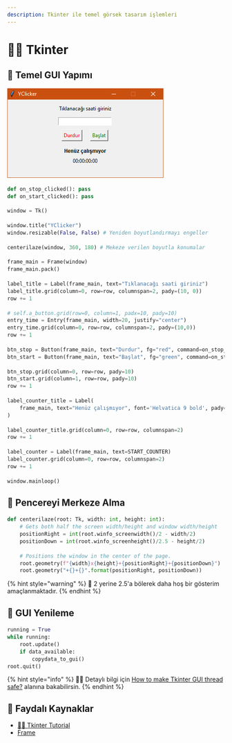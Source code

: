 ```yaml
---
description: Tkinter ile temel görsek tasarım işlemleri
---
```


# 👨‍🎨 Tkinter

## 🧱 Temel GUI Yapımı

![](../.gitbook/assets/tkinter_example.png)

```python
def on_stop_clicked(): pass
def on_start_clicked(): pass

window = Tk()

window.title("YClicker")
window.resizable(False, False) # Yeniden boyutlandırmayı engeller

centerilaze(window, 360, 180) # Mekeze verilen boyutla konumalar

frame_main = Frame(window)
frame_main.pack()

label_title = Label(frame_main, text="Tıklanacağı saati giriniz")
label_title.grid(column=0, row=row, columnspan=2, pady=(10, 0))
row += 1

# self.a_button.grid(row=0, column=1, padx=10, pady=10)
entry_time = Entry(frame_main, width=20, justify="center")
entry_time.grid(column=0, row=row, columnspan=2, pady=(10,0))
row += 1

btn_stop = Button(frame_main, text="Durdur", fg="red", command=on_stop_clicked)
btn_start = Button(frame_main, text="Başlat", fg="green", command=on_start_clicked)

btn_stop.grid(column=0, row=row, pady=10)
btn_start.grid(column=1, row=row, pady=10)
row += 1

label_counter_title = Label(
	frame_main, text="Henüz çalışmıyor", font='Helvatica 9 bold', pady=3
)

label_counter_title.grid(column=0, row=row, columnspan=2)
row += 1

label_counter = Label(frame_main, text=START_COUNTER)
label_counter.grid(column=0, row=row, columnspan=2)
row += 1

window.mainloop()
```

## 🔳 Pencereyi Merkeze Alma

```python
def centerilaze(root: Tk, width: int, height: int):
    # Gets both half the screen width/height and window width/height
    positionRight = int(root.winfo_screenwidth()/2 - width/2)
    positionDown = int(root.winfo_screenheight()/2.5 - height/2)
    
    # Positions the window in the center of the page.
    root.geometry(f"{width}x{height}+{positionRight}+{positionDown}")
    root.geometry("+{}+{}".format(positionRight, positionDown))
```

{% hint style="warning" %}
📢 2 yerine 2.5'a bölerek daha hoş bir gösterim amaçlanmaktadır.
{% endhint %}

## 🎨 GUI Yenileme

```python
running = True
while running:
    root.update()
    if data_available:
        copydata_to_gui()
root.quit()
```

{% hint style="info" %}
‍🧙‍♂ Detaylı bilgi için [How to make Tkinter GUI thread safe?](https://stackoverflow.com/a/54304497/9770490) alanına bakabilirsin.
{% endhint %}

## 🔗 Faydalı Kaynaklar

* [👨‍🏫 Tkinter Tutorial](https://likegeeks.com/python-gui-examples-tkinter-tutorial/)
* [Frame](https://www.tutorialspoint.com/python/tk_frame.htm)

